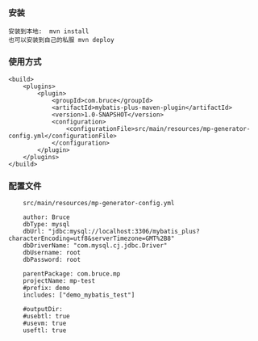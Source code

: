 ### 安装

    安装到本地:  mvn install
    也可以安装到自己的私服 mvn deploy


### 使用方式

    <build>
        <plugins>
            <plugin>
                <groupId>com.bruce</groupId>
                <artifactId>mybatis-plus-maven-plugin</artifactId>
                <version>1.0-SNAPSHOT</version>
                <configuration>
                    <configurationFile>src/main/resources/mp-generator-config.yml</configurationFile>
                </configuration>
            </plugin>
        </plugins>
    </build>
    
### 配置文件
        src/main/resources/mp-generator-config.yml
```
    author: Bruce
    dbType: mysql
    dbUrl: "jdbc:mysql://localhost:3306/mybatis_plus?characterEncoding=utf8&serverTimezone=GMT%2B8"
    dbDriverName: "com.mysql.cj.jdbc.Driver"
    dbUsername: root
    dbPassword: root
    
    parentPackage: com.bruce.mp
    projectName: mp-test
    #prefix: demo
    includes: ["demo_mybatis_test"]
    
    #outputDir:
    #usebtl: true
    #usevm: true
    useftl: true
